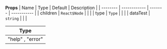 **Props**
| Name | Type | Default | Description |
| -------- | ------------ | ------- | ----------- |
| children | `React$Node` | | |
| type | `Type` | | |
| dataTest | `string` | | |

| **Type**         |
| ---------------- |
| "help" , "error" |
